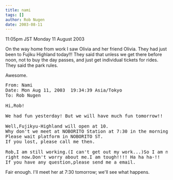 ```yaml
---
title: nami
tags: []
author: Rob Nugen
date: 2003-08-11
---
```


<p class=date>11:05pm JST Monday 11 August 2003</p>

<p>On the way home from work I saw Olivia and her friend Olivia.  They
had just been to Fujiku Highland today!!!  They said that unless we
get there before noon, not to buy the day passes, and just get
individual tickets for rides.  They said the park rules.</p>

<p>Awesome.</p>

<pre>
From: Nami
Date: Mon Aug 11, 2003  19:34:39 Asia/Tokyo
To: Rob Nugen <rob@robnugen.com>

Hi,Rob!

We had fun yesterday! But we will have much fun tomorrow!!

Well,Fujikyu-Highland will open at 10.
Why don't we meet at NOBORITO Station at 7:30 in the morning.
Please wait platform in NOBORITO ST.
If you lost, please call me then.

Rob,I am still working.(I can't get out my work...)So I am not able to speak
right now.Don't worry about me.I am tough!!!! Ha ha ha-!!
If you have any question,please send me a email.
</pre>

<p>Fair enough.  I'll meet her at 7:30 tomorrow; we'll see what happens.</p>
